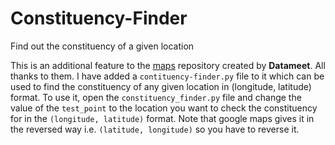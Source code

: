 # Constituency-Finder
Find out the constituency of a given location

This is an additional feature to the [maps](https://github.com/datameet/maps) repository created by **Datameet**. All thanks to them.
I have added a `contituency-finder.py` file to it which can be used to find the constituency of any given location in (longitude, latitude) format. 
To use it, open the `constituency_finder.py` file and change the value of the `test_point` to the location you want to check the constituency for in the `(longitude, latitude)` format. Note that google maps gives it in the reversed way i.e. `(latitude, longitude)` so you have to reverse it.
